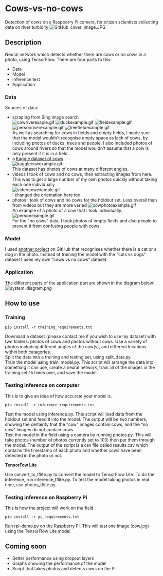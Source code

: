 # Cows-vs-no-cows  

Detection of cows on a Raspberry Pi camera, for citizen scientists collecting data on river turbidity
![GitHub_cover_image.JPG](./GitHub_cover_image.JPG)

## Description  
Neural network which detects whether there are cows or no cows in a photo, using TensorFlow. There are four parts to this:
* Data
* Model
* Inference test
* Application
### Data
Sources of data:
* scraping from Bing image search  
  ![cowriverexaple.gif](./cowriverexaple.gif)
  ![duckexample.gif](./duckexample.gif)
  ![fieldexample.gif](./fieldexample.gif)
  ![personriverexample.gif](./personriverexample.gif)
  ![treefieldexample.gif](./treefieldexample.gif)  
  As well as searching for cows in fields and empty fields, I made sure that the model wouldn't recognise empty space as lack of cows, by including photos of ducks, trees and people. I also included photos of cows around rivers so that the model wouldn't assume that a cow is only present if it is in a field.  
* a [Kaggle dataset of cows](https://www.kaggle.com/datasets/sadhliroomyprime/cattle-weight-detection-model-dataset-12k)  
  ![kagglecowexample.gif](./kagglecowexample.gif)  
  This dataset has photos of cows at many different angles.
* videos I took of cows and no cows, then extracting images from here. This was to get a large number of my own photos quickly without taking each one individually  
  ![videocowexample.gif](./videocowexample.gif)  
  I changed the orientation here too.  
* photos I took of cows and no cows for the holdout set. Less overall than from videos but they are more varied
  ![cowphotoexample.gif](./cowphotoexample.gif)  
  An example of a photo of a cow that I took individually.  
  ![personexample.gif](./personexample.gif)  
  For the "no cows" data, I took photos of empty fields and also people to prevent it from confusing people with cows.
### Model
I used [another project](https://github.com/0sparsh2/cats-vs-dogs-coursera-assignment/blob/main/Cats_vs_Dogs_CourseraAssignment.ipynb) on GitHub that recognises whether there is a cat or a dog in the photo. Instead of training the model with the "cats vs dogs" dataset I used my own "cows vs no cows" dataset.
### Application  
The different parts of the application part are shown in the diagram below:
![system_diagram.png](./system_diagram.png)

## How to use
### Training 
```
pip install -r training_requirements.txt
```
Download a dataset (please contact me if you wish to use my dataset) with two folders: photos of cows and photos without cows. Use a variety of photos including different angles of the cow(s), and different locations within both catagories.  
Split the data into a training and testing set, using split_data.py.  
Train the model using train_model.py. This script will arrange the data into something it can use, create a neural network, train all of the images in the training set 15 times over, and save the model.  
### Testing inference on computer
This is to give an idea of how accurate your model is.
```
pip install -r inference_requirements.txt
```
Test the model using inference.py. This script will load data from the holdout set and feed it into the model. The output will be two numbers, showing the certainty that the "cow" images contain cows, and the "no cow" images do not contain cows.  
Test the model in the field using a camera by running photos.py. This will take photos (number of photos currently set to 100) then put them through the model. The output of the script is a csv file called results.csv which contains the timestamp of each photo and whether cows have been detected in the photo or not.  

**TensorFow Lite**  

Use convert_to_tflite.py to convert the model to TensorFlow Lite. To do the inference, run inference_tflite.py. To test the model taking photos in real time, use photos_tflite.py.
### Testing inference on Raspberry Pi
This is how the project will work on the field.
```
pip install -r pi_requirements.txt
```
Run rpi-demo.py on the Raspberry Pi. This will test one image (cow.jpg) using the TensorFlow Lite model.

## Coming soon

* Better performance using dropout layers  
* Graphs showing the performance of the model  
* Script that takes photos and detects cows on the Pi
